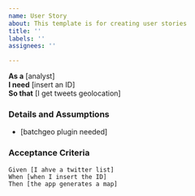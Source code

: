 ```yaml
---
name: User Story
about: This template is for creating user stories
title: ''
labels: ''
assignees: ''

---
```


**As a** [analyst]  
 **I need** [insert an ID]  
 **So that** [I get tweets geolocation]  
   
 ### Details and Assumptions
 * [batchgeo plugin needed]
   
 ### Acceptance Criteria  
   
 ```gherkin
 Given [I ahve a twitter list]
 When [when I insert the ID]
 Then [the app generates a map]
